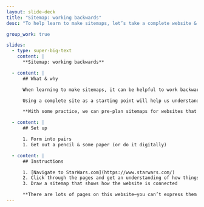 ```yaml
---
layout: slide-deck
title: "Sitemap: working backwards"
desc: "To help learn to make sitemaps, let’s take a complete website & make a sitemap from it."

group_work: true

slides:
  - type: super-big-text
    content: |
      **Sitemap: working backwards**

  - content: |
      ## What & why

      When learning to make sitemaps, it can be helpful to work backwards: starting with a complete site.

      Using a complete site as a starting point will help us understand how websites are structured & what to show in sitemaps.

      **With some practice, we can pre-plan sitemaps for websites that don’t yet exist.**

  - content: |
      ## Set up

      1. Form into pairs
      1. Get out a pencil & some paper (or do it digitally)

  - content: |
      ## Instructions

      1. [Navigate to StarWars.com](https://www.starwars.com/)
      2. Click through the pages and get an understanding of how things are connected
      3. Draw a sitemap that shows how the website is connected

      **There are lots of pages on this website—you can’t express them all in your sitemap.** *Try to group & categorize the pages & navigation.*
---
```

